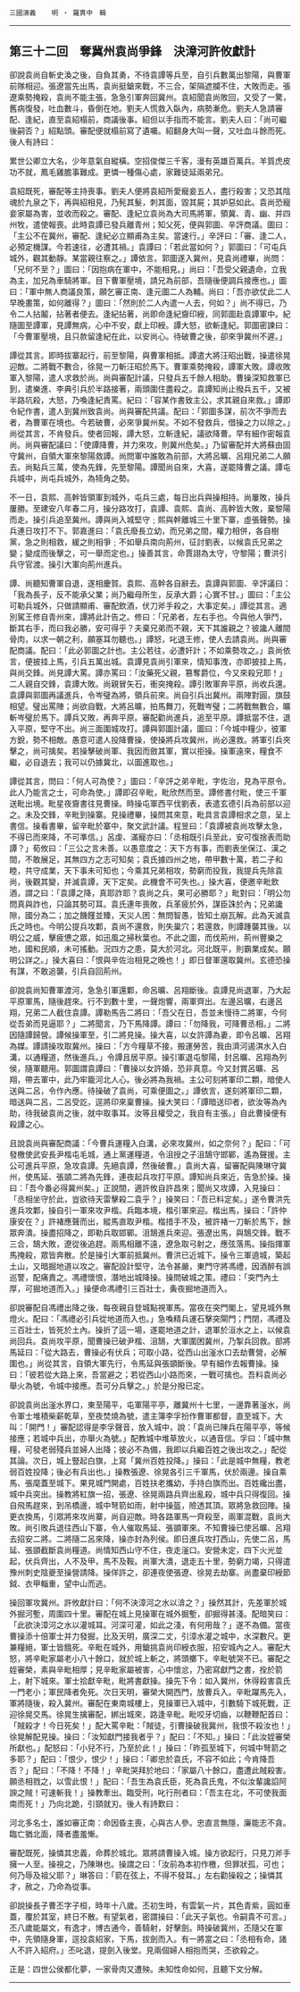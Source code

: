 

`三國演義`　　`明 ‧ 羅貫中　輯`

* * *

## 第三十二回　奪冀州袁尚爭鋒　決漳河許攸獻計

卻說袁尚自斬史渙之後，自負其勇，不待袁譚等兵至，自引兵數萬出黎陽，與曹軍前隊相迎。張遼當先出馬，袁尚挺鎗來戰，不三合，架隔遮攔不住，大敗而走。張遼乘勢掩殺，袁尚不能主張，急急引軍奔回冀州。袁紹聞袁尚敗回，又受了一驚，舊病復發，吐血數斗，昏倒在地。劉夫人慌救入臥內，病勢漸危。劉夫人急請審配、逢紀，直至袁紹榻前，商議後事。紹但以手指而不能言。劉夫人曰：「尚可繼後嗣否？」紹點頭。審配便就榻前寫了遺囑。紹翻身大叫一聲，又吐血斗餘而死。後人有詩曰：

累世公卿立大名，少年意氣自縱橫。空招俊傑三千客，漫有英雄百萬兵。羊質虎皮功不就，鳳毛雞膽事難成。更憐一種傷心處，家難徒延兩弟兄。

袁紹既死，審配等主持喪事。劉夫人便將袁紹所愛寵妾五人，盡行殺害；又恐其陰魂於九泉之下，再與紹相見，乃髡其髮，刺其面，毀其屍；其妒惡如此。袁尚恐寵妾家屬為害，並收而殺之。審配、逢紀立袁尚為大司馬將軍，領冀、青、幽、并四州牧，遣使報喪。此時袁譚已發兵離青州；知父死，便與郭圖、辛評商議。圖曰：「主公不在冀州，審配、逢紀必立顯甫為主矣。當速行。」辛評曰：「審、逢二人，必預定機謀。今若速往，必遭其禍。」袁譚曰：「若此當如何？」郭圖曰：「可屯兵城外，觀其動靜。某當親往察之。」譚依言。郭圖遂入冀州，見袁尚禮畢，尚問：「兄何不至？」圖曰：「因抱病在軍中，不能相見。」尚曰：「吾受父親遺命，立我為主，加兄為車騎將軍。目下曹軍壓境，請兄為前部，吾隨後便調兵接應也。」圖曰：「軍中無人商議良策，願乞審正南、逢元圖二人為輔。尚曰：「吾亦欲仗此二人早晚畫策，如何離得？」圖曰：「然則於二人內遣一人去，何如？」尚不得已，乃令二人拈鬮，拈著者便去。逢紀拈著，尚即命逢紀齎印綬，同郭圖赴袁譚軍中。紀隨圖至譚軍，見譚無病，心中不安，獻上印綬。譚大怒，欲斬逢紀。郭圖密諫曰：「今曹軍壓境，且只款留逢紀在此，以安尚心。待破曹之後，卻來爭冀州不遲。」

譚從其言。即時拔寨起行，前至黎陽，與曹軍相抵。譚遣大將汪昭出戰，操遣徐晃迎敵。二將戰不數合，徐晃一刀斬汪昭於馬下。曹軍乘勢掩殺，譚軍大敗。譚收敗軍入黎陽，遣人求救於尚。尚與審配計議，只發兵五千餘人相助。曹操深知救軍已到，遣樂進、李典引兵於半路接著，兩頭圍住盡殺之。袁譚知尚止撥兵五千，又被半路坑殺，大怒，乃喚逢紀責罵。紀曰：「容某作書致主公，求其親自來救。」譚即令紀作書，遣人到冀州致袁尚。尚與審配共議。配曰：「郭圖多謀，前次不爭而去者，為曹軍在境也。今若破曹，必來爭冀州矣。不如不發救兵，借操之力以除之。」尚從其言，不肯發兵。使者回報，譚大怒，立斬逢紀，議欲降曹。早有細作密報袁尚。尚與審配議曰：「使譚降曹，并力來攻，則冀州危矣。」乃留審配并大將蘇由固守冀州，自領大軍來黎陽救譚。尚問軍中誰敢為前部，大將呂曠、呂翔兄弟二人願去。尚點兵三萬，使為先鋒，先至黎陽。譚聞尚自來，大喜，遂罷降曹之議。譚屯兵城中，尚屯兵城外，為犄角之勢。

不一日，袁熙、高幹皆領軍到城外，屯兵三處，每日出兵與操相持。尚屢敗，操兵屢勝。至建安八年春二月，操分路攻打，袁譚、袁熙、袁尚、高幹皆大敗，棄黎陽而走。操引兵追至冀州。譚與尚入城堅守﹔熙與幹離城三十里下寨，虛張聲勢。操兵連日攻打不下。郭嘉進曰：「袁氏廢長立幼，而兄弟之間，權力相併，各自樹黨，急之則相救，緩之則相爭﹔不如舉兵南向荊州，征討劉表，以候袁氏兄弟之變；變成而後擊之，可一舉而定也。」操善其言，命賈詡為太守，守黎陽；曹洪引兵守官渡。操引大軍向荊州進兵。

譚、尚聽知曹軍自退，遂相慶賀。袁熙、高幹各自辭去。袁譚與郭圖、辛評議曰：「我為長子，反不能承父業；尚乃繼母所生，反承大爵；心實不甘。」圖曰：「主公可勒兵城外，只做請顯甫、審配飲酒，伏刀斧手殺之，大事定矣。」譚從其言。適別駕王修自青州來，譚將此計告之。修曰：「兄弟者，左右手也。今與他人爭鬥，斷其右手，而曰我必勝，安可得乎？夫棄兄弟而不親，天下其誰親之？彼讒人離間骨肉，以求一朝之利，願塞耳勿聽也。」譚怒，叱退王修，使人去請袁尚。尚與審配商議。配曰：「此必郭圖之計也。主公若往，必遭奸計；不如乘勢攻之。」袁尚依言，便披挂上馬，引兵五萬出城。袁譚見袁尚引軍來，情知事洩，亦即披挂上馬，與尚交鋒。尚見譚大罵。譚亦罵曰：「汝藥死父親，篡奪爵位，今又來殺兄耶！」二人親自交鋒，袁譚大敗。尚親冒矢石，衝突掩殺。譚引敗軍奔平原，尚收兵還。袁譚與郭圖再議進兵，令岑璧為將，領兵前來。尚自引兵出冀州。兩陣對圓，旗鼓相望。璧出罵陣；尚欲自戰，大將呂曠，拍馬舞刀，死戰岑璧；二將戰無數合，曠斬岑璧於馬下。譚兵又敗，再奔平原。審配勸尚進兵，追至平原。譚抵當不住，退入平原，堅守不出。尚三面圍城攻打。譚與郭圖計議，圖曰：「今城中糧少，彼軍方銳，勢不相敵。愚意可遣人投降曹操，使操將兵攻冀州，尚必還救。將軍引兵夾擊之，尚可擒矣。若操擊破尚軍、我因而斂其軍，實以拒操。操軍遠來，糧食不繼，必自退去；我可以仍據冀北，以圖進取也。」

譚從其言，問曰：「何人可為使？」圖曰：「辛評之弟辛毗，字佐治，見為平原令。此人乃能言之士，可命為使。」譚即召辛毗，毗欣然而至。譚修書付毗，使三千軍送毗出境。毗星夜齎書往見曹操。時操屯軍西平伐劉表，表遣玄德引兵為前部以迎之。未及交鋒，辛毗到操寨。見操禮畢，操問其來意，毗具言袁譚相求之意，呈上書信。操看書畢，留辛毗於寨中，聚文武計議。程昱曰：「袁譚被袁尚攻擊太急，不得已而來降，不可準信。」呂虔、滿寵亦曰：「丞相既引兵至此，安可復捨表而助譚？」荀攸曰：「三公之言未善。以愚意度之：天下方有事，而劉表坐保江、漢之間，不敢展足，其無四方之志可知矣；袁氏據四州之地，帶甲數十萬，若二子和睦，共守成業，天下事未可知也；今乘其兄弟相攻，勢窮而投我，我提兵先除袁尚，後觀其變，并滅袁譚，天下定矣。此機會不可失也。」操大喜，便邀辛毗飲酒，謂之曰：「袁譚之降，真耶詐耶？袁尚之兵，果可必勝耶？」毗對曰：「明公勿問真與詐也，只論其勢可耳。袁氏連年喪敗，兵革疲於外，謀臣誅於內；兄弟讒隙，國分為二；加之饑饉並臻，天災人困：無問智愚，皆知土崩瓦解。此為天滅袁氏之時也。今明公提兵攻鄴，袁尚不還救，則失巢穴；若還救，則譚踵襲其後。以明公之威，擊疲憊之眾，如迅風之掃秋葉也。不此之圖，而伐荊州，荊州豐樂之地，國和民順，未可搖動。況四方之患，莫大於河北。河北既平，則霸業成矣。願明公詳之。」操大喜曰：「恨與辛佐治相見之晚也！」即日督軍還取冀州。玄德恐操有謀，不敢追襲，引兵自回荊州。

卻說袁尚知曹軍渡河，急急引軍還鄴，命呂曠、呂翔斷後。袁譚見尚退軍，乃大起平原軍馬，隨後趕來。行不到數十里，一聲炮響，兩軍齊出。左邊呂曠，右邊呂翔，兄弟二人截住袁譚。譚勒馬告二將曰：「吾父在日，吾並未慢待二將軍，今何從吾弟而見逼耶？」二將聞言，乃下馬降譚。譚曰：「勿降我，可降曹丞相。」二將因隨譚歸營。譚候操軍至，引二將見操。操大喜，以女許譚為妻，即令呂曠、呂翔為媒。譚請操攻取冀州。操曰：「方今糧草不接，搬運勞苦，我由濟河遏淇水入白溝，以通糧道，然後進兵。」令譚且居平原。操引軍退屯黎陽，封呂曠、呂翔為列侯，隨軍聽用。郭圖謂袁譚曰：「曹操以女許婚，恐非真意。今又封賞呂曠、呂翔，帶去軍中，此乃牢籠河北人心。後必將為我禍。主公可刻將軍印二顆，暗使人送與二呂，令作內應。待操破了袁尚，可乘便圖之。」譚依言，遂刻將軍印二顆，暗送與二呂，二呂受訖，逕將印來稟曹操。操大笑曰：「譚暗送印者，欲汝等為內助，待我破袁尚之後，就中取事耳。汝等且權受之，我自有主張。」自此曹操便有殺譚之心。

且說袁尚與審配商議：「今曹兵運糧入白溝，必來攻冀州，如之奈何？」配曰：「可發檄使武安長尹楷屯毛城，通上黨運糧道，令沮授之子沮鵠守邯鄲，遙為聲援。主公可進兵平原，急攻袁譚。先絕袁譚，然後破曹。」袁尚大喜，留審配與陳琳守冀州，使馬延、張顗二將為先鋒，連夜起兵攻打平原。譚知尚兵來近，告急於操。操曰：「吾今番必得冀州矣。」正說間，適許攸自許昌來；聞尚又攻譚，入見操曰：「丞相坐守於此，豈欲待天雷擊殺二袁乎？」操笑曰：「吾已料定矣。」遂令曹洪先進兵攻鄴，操自引一軍來攻尹楷。兵臨本境，楷引軍來迎。楷出馬，操曰：「許仲康安在？」許褚應聲而出，縱馬直取尹楷。楷措手不及，被許褚一刀斬於馬下，餘眾奔潰。操盡招降之，即勒兵取邯鄲。沮鵠進兵來迎。張遼出馬，與鵠交鋒。戰不三合，鵠大敗，遼從後追趕。兩馬相離不遠，遼急取弓射之，應弦落馬。操指揮軍馬掩殺，眾皆奔散。於是操引大軍前抵冀州。曹洪已近城下。操令三軍遶城，築起土山，又暗掘地道以攻之。審配設計堅守，法令甚嚴，東門守將馮禮，因酒醉有誤巡警，配痛責之。馮禮懷恨，潛地出城降操。操問破城之策。禮曰：「突門內土厚，可掘地道而入。」操便命馮禮引三百壯士，夤夜掘地道而入。

卻說審配自馮禮出降之後，每夜親自登城點視軍馬。當夜在突門閣上，望見城外無燈火。配曰：「馮禮必引兵從地道而入也。」急喚精兵運石擊突閘門；門閉，馮禮及三百壯士，皆死於土內。操折了這一場，遂罷地道之計，退軍於洹水之上，以候袁尚回兵。袁尚攻平原，聞曹操已破尹楷、沮鵠，大軍圍困冀州，乃掣兵回救。部將馬延曰：「從大路去，曹操必有伏兵；可取小路，從西山出滏水口去劫曹營，必解圍也。」尚從其言，自領大軍先行，令馬延與張顗斷後。早有細作去報曹操。操曰：「彼若從大路上來，吾當避之；若從西山小路而來，一戰可擒也。吾料袁尚必舉火為號，令城中接應。吾可分兵擊之。」於是分撥已定。

卻說袁尚出滏水界口，東至陽平，屯軍陽平亭，離冀州十七里，一邊靠著滏水，尚令軍士堆積柴薪乾草，至夜焚燒為號，遣主簿李孚扮作曹軍都督，直至城下。大叫：「開門！」審配認得是李孚聲音，放入城中，說：「袁尚已陳兵在陽平亭，等候接應；若城中兵出，亦舉火為號。」配教城中堆草放火，以通音信。孚曰：「城中無糧，可發老弱殘兵並婦人出降；彼必不為備，我即以兵繼百姓之後出攻之。」配從其論。次日，城上豎起白旗，上寫「冀州百姓投降。」操曰：「此是城中無糧，教老弱百姓投降；後必有兵出也。」操教張遼、徐晃各引三千軍馬，伏於兩邊。操自乘馬、張麾蓋至城下。果見城門開處，百姓扶老攜幼，手持白旗而出。百姓纔出盡，城中兵突出。操教將紅旗一招，張遼、徐晃兩路兵齊出亂殺，城中兵只得復回。操自飛馬趕來，到吊橋邊，城中弩箭如雨，射中操盔，險透其頂。眾將急救回陣。操更衣換馬，引眾將來攻尚寨，尚自迎敵。時各路軍馬一齊殺至，兩軍混戰，袁尚大敗。尚引敗兵退往西山下寨，令人催取馬延、張顗軍來。不知曹操已使呂曠、呂翔去招安二將。二將隨二呂來降，操亦封為列侯。即日進兵攻打西山，先使二呂，馬延、張顗截斷袁尚糧道。尚情知西山守不住，夜走滏口。安營未定，四下火光並起，伏兵齊出，人不及甲，馬不及鞍。尚軍大潰，退走五十里，勢窮力竭，只得遣豫州刺史陰夔至操營請降。操佯許之，卻連夜使張遼、徐晃去劫寨。尚盡棄印綬節鉞、衣甲輜重，望中山而逃。

操回軍攻冀州。許攸獻計曰：「何不決漳河之水以渰之？」操然其計，先差軍於城外掘河塹，周圍四十里。審配在城上見操軍在城外掘塹，卻掘得甚淺。配暗笑曰：「此欲決漳河之水以灌城耳。河深可灌，如此之淺，有何用哉？」遂不為備。當夜曹操添十倍軍士并力發掘，比及天明，廣深二丈，引漳水灌之城中，水深數尺。更兼糧絕，軍士皆餓死。辛毗在城外，用鎗挑袁尚印綬衣服，招安城內之人。審配大怒，將辛毗家屬老小八十餘口，就於城上斬之，將頭擲下。辛毗號哭不已。審配之姪審榮，素與辛毗相厚；見辛毗家屬被害，心中懷忿，乃密寫獻門之書，拴於箭上，射下城來。軍士拾獻辛毗，毗將書獻操。操先下令：如入冀州，休得殺害袁氏一門老小；軍民降者免死。次日天明，審榮大開西門，放曹兵入。辛毗躍馬先入，軍將隨後，殺入冀州。審配在東南城樓上，見操軍已入城中，引數騎下城死戰，正迎徐晃交馬。徐晃生擒審配，綁出城來，路逢辛毗。毗咬牙切齒，以鞭鞭配首曰：「賊殺才！今日死矣！」配大罵辛毗：「賊徒，引曹操破我冀州，我恨不殺汝也！」徐晃解配見操。操曰：「汝知獻門接我者乎？」配曰：「不知。」操曰：「此汝姪審榮所獻也。」配怒曰：「小兒不行，乃至於此！」操曰：「昨孤至城下，何城中弩箭之多耶？」配曰：「恨少，恨少！」操曰：「卿忠於袁氏，不容不如此；今肯降吾否？」配曰：「不降！不降！」辛毗哭拜於地曰：「家屬八十餘口，盡遭此賊殺害。願丞相戮之，以雪此恨！」配曰：「吾生為袁氏臣，死為袁氏鬼，不似汝輩讒諂阿諛之賊！可速斬我！」操教牽出。臨受刑，叱行刑者曰：「吾主在北，不可使我面南而死！」乃向北跪，引頸就刃。後人有詩歎曰：

河北多名士，誰如審正南：命因昏主喪，心與古人參。忠直言無隱，廉能志不貪。臨亡猶北面，降者盡羞慚。

審配既死，操憐其忠義，命葬於城北。眾將請曹操入城。操方欲起行，只見刀斧手擁一人至。操視之，乃陳琳也。操謂之曰：「汝前為本初作檄，但罪狀孤，可也；何乃辱及祖父耶？」琳答曰：「箭在弦上，不得不發耳。」左右勸操殺之；操憐其才，赦之，乃命為從事。

卻說操長子曹丕字子桓，時年十八歲。丕初生時，有雲氣一片，其色青紫，圓如車蓋，覆於其室，終日不散。有望氣者，密謂操曰：「此天子氣也。令嗣貴不可言。」丕八歲能屬文，有逸才，博古通今，善騎射，好擊劍。時操破冀州，丕隨父在軍中，先領隨身軍，逕投袁紹家，下馬，拔劍而入。有一將當之曰：「丞相有命，諸人不許入紹府。」丕叱退，提劍入後堂。見兩個婦人相抱而哭，丕欲殺之。

正是：四世公侯都化夢，一家骨肉又遭殃。未知性命如何，且聽下文分解。

* * *

